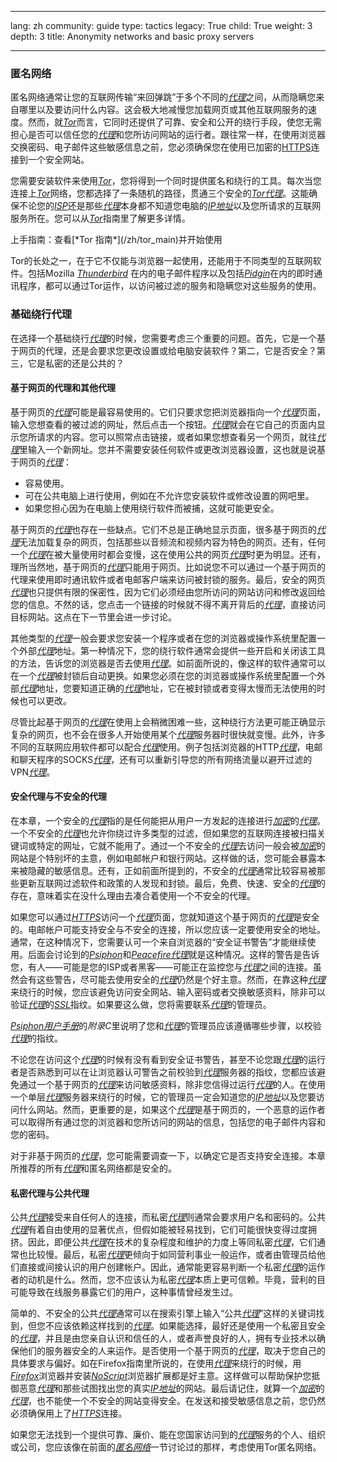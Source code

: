 

---

lang: zh
community: guide
type: tactics
legacy: True
child: True
weight: 3
depth: 3
title: Anonymity networks and basic proxy servers

---

### 匿名网络 ###

匿名网络通常让您的互联网传输“来回弹跳”于多个不同的[*代理*](/zh/glossary#Proxy)之间，从而隐瞒您来自哪里以及要访问什么内容。这会极大地减慢您加载网页或其他互联网服务的速度。然而，就[*Tor*](/zh/glossary#Tor)而言，它同时还提供了可靠、安全和公开的绕行手段，使您无需担心是否可以信任您的[*代理*](/zh/glossary#Proxy)和您所访问网站的运行者。跟往常一样，在使用浏览器交换密码、电子邮件这些敏感信息之前，您必须确保您在使用已加密的[HTTPS](/zh/glossary#SSL)连接到一个安全网站。

您需要安装软件来使用[*Tor*](/zh/glossary#Tor)，您将得到一个同时提供匿名和绕行的工具。每次当您连接上[*Tor*](/zh/glossary#Tor)网络，您都选择了一条随机的路径，贯通三个安全的[*Tor*](/zh/glossary#Tor)[*代理*](/zh/glossary#Proxy)。这能确保不论您的[*ISP*](/zh/glossary#ISP)还是那些[*代理*](/zh/glossary#Proxy)本身都不知道您电脑的[*IP地址*](/zh/glossary#IP_address)以及您所请求的互联网服务所在。您可以从[*Tor*](/zh/glossary#Tor)指南里了解更多详情。

<div class="getstarted" markdown="1">
上手指南：查看[*Tor 指南*](/zh/tor_main)并开始使用
</div>

Tor的长处之一，在于它不仅能与浏览器一起使用，还能用于不同类型的互联网软件。包括Mozilla [*Thunderbird*](/zh/glossary#Thunderbird) 在内的电子邮件程序以及包括[*Pidgin*](/zh/glossary#Pidgin)在内的即时通讯程序，都可以通过Tor运作，以访问被过滤的服务和隐瞒您对这些服务的使用。

### 基础绕行代理 ###

在选择一个基础绕行[*代理*](/zh/glossary#Proxy)的时候，您需要考虑三个重要的问题。首先，它是一个基于网页的代理，还是会要求您更改设置或给电脑安装软件？第二，它是否安全？第三，它是私密的还是公共的？

#### 基于网页的代理和其他代理 ####

基于网页的[*代理*](/zh/glossary#Proxy)可能是最容易使用的。它们只要求您把浏览器指向一个[*代理*](/zh/glossary#Proxy)页面，输入您想查看的被过滤的网址，然后点击一个按钮。[*代理*](/zh/glossary#Proxy)就会在它自己的页面内显示您所请求的内容。您可以照常点击链接，或者如果您想查看另一个网页，就往[*代理*](/zh/glossary#Proxy)里输入一个新网址。您并不需要安装任何软件或更改浏览器设置，这也就是说基于网页的[*代理*](/zh/glossary#Proxy)：

- 容易使用。
- 可在公共电脑上进行使用，例如在不允许您安装软件或修改设置的网吧里。
- 如果您担心因为在电脑上使用绕行软件而被捕，这就可能更安全。
	
基于网页的[*代理*](/zh/glossary#Proxy)也存在一些缺点。它们不总是正确地显示页面，很多基于网页的[*代理*](/zh/glossary#Proxy)无法加载复杂的网页，包括那些以音频流和视频内容为特色的网页。还有，任何一个[*代理*](/zh/glossary#Proxy)在被大量使用时都会变慢，这在使用公共的网页[*代理*](/zh/glossary#Proxy)时更为明显。还有，理所当然地，基于网页的[*代理*](/zh/glossary#Proxy)只能用于网页。比如说您不可以通过一个基于网页的代理来使用即时通讯软件或者电邮客户端来访问被封锁的服务。最后，安全的网页[*代理*](/zh/glossary#Proxy)也只提供有限的保密性，因为它们必须经由您所访问的网站访问和修改返回给您的信息。不然的话，您点击一个链接的时候就不得不离开背后的[*代理*](/zh/glossary#Proxy)，直接访问目标网站。这点在下一节里会进一步讨论。

其他类型的[*代理*](/zh/glossary#Proxy)一般会要求您安装一个程序或者在您的浏览器或操作系统里配置一个外部[*代理*](/zh/glossary#Proxy)地址。第一种情况下，您的绕行软件通常会提供一些开启和关闭该工具的方法，告诉您的浏览器是否去使用[*代理*](/zh/glossary#Proxy)。如前面所说的，像这样的软件通常可以在一个[*代理*](/zh/glossary#Proxy)被封锁后自动更换。如果您必须在您的浏览器或操作系统里配置一个外部[*代理*](/zh/glossary#Proxy)地址，您要知道正确的[*代理*](/zh/glossary#Proxy)地址，它在被封锁或者变得太慢而无法使用的时候也可以更改。

尽管比起基于网页的[*代理*](/zh/glossary#Proxy)在使用上会稍微困难一些，这种绕行方法更可能正确显示复杂的网页，也不会在很多人开始使用某个[*代理*](/zh/glossary#Proxy)服务器时很快就变慢。此外，许多不同的互联网应用软件都可以配合[*代理*](/zh/glossary#Proxy)使用。例子包括浏览器的HTTP[*代理*](/zh/glossary#Proxy)，电邮和聊天程序的SOCKS[*代理*](/zh/glossary#Proxy)，还有可以重新引导您的所有网络流量以避开过滤的VPN[*代理*](/zh/glossary#Proxy)。

#### 安全代理与不安全的代理 ####

在本章，一个安全的[*代理*](/zh/glossary#Proxy)指的是任何能把从用户一方发起的连接进行[*加密*](/zh/glossary#Encryption)的[*代理*](/zh/glossary#Proxy)。一个不安全的[*代理*](/zh/glossary#Proxy)也允许你绕过许多类型的过滤，但如果您的互联网连接被扫描关键词或特定的网址，它就不能用了。通过一个不安全的[*代理*](/zh/glossary#Proxy)去访问一般会被[*加密*](/zh/glossary#Encryption)的网站是个特别坏的主意，例如电邮帐户和银行网站。这样做的话，您可能会暴露本来被隐藏的敏感信息。还有，正如前面所提到的，不安全的[*代理*](/zh/glossary#Proxy)通常比较容易被那些更新互联网过滤软件和政策的人发现和封锁。最后，免费、快速、安全的[*代理*](/zh/glossary#Proxy)的存在，意味着实在没什么理由去凑合着使用一个不安全的代理。

如果您可以通过[*HTTPS*](/zh/glossary#HTTPS)访问一个[*代理*](/zh/glossary#Proxy)页面，您就知道这个基于网页的[*代理*](/zh/glossary#Proxy)是安全的。电邮帐户可能支持安全与不安全的连接，所以您应该一定要使用安全的地址。通常，在这种情况下，您需要认可一个来自浏览器的“安全证书警告”才能继续使用。后面会讨论到的[*Psiphon*](/zh/glossary#Psiphon)和[*Peacefire*](/zh/glossary#Peacefire)[*代理*](/zh/glossary#Proxy)就是这种情况。这样的警告是告诉您，有人——可能是您的ISP或者黑客——可能正在监控您与[*代理*](/zh/glossary#Proxy)之间的连接。虽然会有这些警告，尽可能去使用安全的[*代理*](/zh/glossary#Proxy)仍然是个好主意。然而，在靠这种[*代理*](/zh/glossary#Proxy)来绕行的时候，您应该避免访问安全网站、输入密码或者交换敏感资料，除非可以验证[*代理*](/zh/glossary#Proxy)的[*SSL*](/zh/glossary#SSL)指纹。如果要这么做，您将需要联系[*代理*](/zh/glossary#Proxy)的管理员。

[*Psiphon用户手册*](https://sesawe.net/Using-psiphon-2.html)的*附录C*里说明了您和[*代理*](/zh/glossary#Proxy)的管理员应该遵循哪些步骤，以校验[*代理*](/zh/glossary#Proxy)的指纹。

不论您在访问这个[*代理*](/zh/glossary#Proxy)的时候有没有看到安全证书警告，甚至不论您跟[*代理*](/zh/glossary#Proxy)的运行者是否熟悉到可以在让浏览器认可警告之前校验到[*代理*](/zh/glossary#Proxy)服务器的指纹，您都应该避免通过一个基于网页的[*代理*](/zh/glossary#Proxy)来访问敏感资料，除非您信得过运行[*代理*](/zh/glossary#Proxy)的人。在使用一个单层[*代理*](/zh/glossary#Proxy)服务器来绕行的时候，它的管理员一定会知道您的[*IP地址*](/zh/glossary#IP_address)以及您要访问什么网站。然而，更重要的是，如果这个[*代理*](/zh/glossary#Proxy)是基于网页的，一个恶意的运作者可以取得所有通过您的浏览器和您所访问的网站的信息，包括您的电子邮件内容和您的密码。

对于非基于网页的[*代理*](/zh/glossary#Proxy)，您可能需要调查一下，以确定它是否支持安全连接。本章所推荐的所有[*代理*](/zh/glossary#Proxy)和匿名网络都是安全的。

#### 私密代理与公共代理 ####

公共[*代理*](/zh/glossary#Proxy)接受来自任何人的连接，而私密[*代理*](/zh/glossary#Proxy)则通常会要求用户名和密码的。公共[*代理*](/zh/glossary#Proxy)有着自由使用的显著优点，但假如能被轻易找到，它们可能很快变得过度拥挤。因此，即便公共[*代理*](/zh/glossary#Proxy)在技术的复杂程度和维护的力度上等同私密[*代理*](/zh/glossary#Proxy)，它们通常也比较慢。最后，私密[*代理*](/zh/glossary#Proxy)更倾向于如同营利事业一般运作，或者由管理员给他们直接或间接认识的用户创建帐户。因此，通常能更容易判断一个私密[*代理*](/zh/glossary#Proxy)的运作者的动机是什么。然而，您不应该认为私密[*代理*](/zh/glossary#Proxy)本质上更可信赖。毕竟，营利的目可能导致在线服务暴露它们的用户，这种事情曾经发生过。

简单的、不安全的公共[*代理*](/zh/glossary#Proxy)通常可以在搜索引擎上输入“公共[*代理*](/zh/glossary#Proxy)”这样的关键词找到，但您不应该依赖这样找到的[*代理*](/zh/glossary#Proxy)。如果能选择，最好还是使用一个私密且安全的[*代理*](/zh/glossary#Proxy)，并且是由您亲自认识和信任的人，或者声誉良好的人，拥有专业技术以确保他们的服务器安全的人来运作。是否使用一个基于网页的[*代理*](/zh/glossary#Proxy)，取决于您自己的具体要求与偏好。如在Firefox指南里所说的，在使用[*代理*](/zh/glossary#Proxy)来绕行的时候，用[*Firefox*](/zh/glossary#Firefox)浏览器并安装[*NoScript*](/zh/glossary#NoScript)浏览器扩展都是好主意。这样做可以帮助保护您抵御恶意[*代理*](/zh/glossary#Proxy)和那些试图找出您的真实[*IP地址*](/zh/glossary#IP_address)的网站。最后请记住，就算一个[*加密*](/zh/glossary#Encryption)的[*代理*](/zh/glossary#Proxy)，也不能使一个不安全的网站变得安全。在发送和接受敏感信息之前，您仍然必须确保用上了[*HTTPS*](/zh/glossary#SSL)连接。

如果您无法找到一个提供可靠、廉价、能在您国家访问到的[*代理*](/zh/glossary#Proxy)服务的个人、组织或公司，您应该像在前面的[*匿名网络*](/zh#Anonymity_networks)一节讨论过的那样，考虑使用Tor匿名网络。



